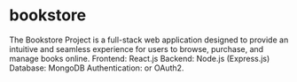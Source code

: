# bookstore
The Bookstore Project is a full-stack web application designed to provide an intuitive and seamless experience for users to browse, purchase, and manage books online.
Frontend: React.js
Backend: Node.js (Express.js)
Database: MongoDB 
Authentication: or OAuth2.
